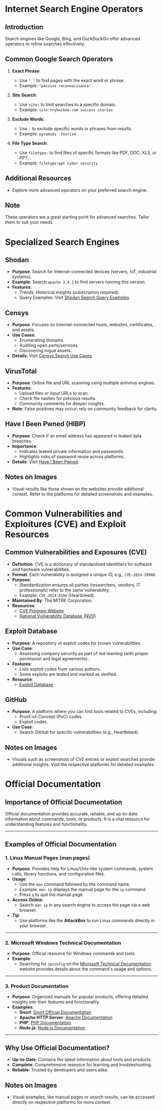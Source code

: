# Internet Search Engine Operators

## Introduction
Search engines like Google, Bing, and DuckDuckGo offer advanced operators to refine searches effectively.

## Common Google Search Operators
1. **Exact Phrase**:
   - Use `" "` to find pages with the exact word or phrase.
   - Example: `"passive reconnaissance"`

2. **Site Search**:
   - Use `site:` to limit searches to a specific domain.
   - Example: `site:tryhackme.com success stories`

3. **Exclude Words**:
   - Use `-` to exclude specific words or phrases from results.
   - Example: `pyramids -tourism`

4. **File Type Search**:
   - Use `filetype:` to find files of specific formats like PDF, DOC, XLS, or PPT.
   - Example: `filetype:ppt cyber security`

## Additional Resources
- Explore more advanced operators on your preferred search engine.

## Note
These operators are a great starting point for advanced searches. Tailor them to suit your needs.


# Specialized Search Engines

## Shodan
- **Purpose**: Search for Internet-connected devices (servers, IoT, industrial systems).
- **Example**: Search `apache 2.4.1` to find servers running this version.
- **Features**:
  - Trends: Historical insights (subscription required).
  - Query Examples: Visit [Shodan Search Query Examples](https://www.shodan.io).

## Censys
- **Purpose**: Focuses on Internet-connected hosts, websites, certificates, and assets.
- **Use Cases**:
  - Enumerating domains.
  - Auditing open ports/services.
  - Discovering rogue assets.
- **Details**: Visit [Censys Search Use Cases](https://censys.io).

## VirusTotal
- **Purpose**: Online file and URL scanning using multiple antivirus engines.
- **Features**:
  - Upload files or input URLs to scan.
  - Check file hashes for previous results.
  - Community comments for deeper insights.
- **Note**: False positives may occur; rely on community feedback for clarity.

## Have I Been Pwned (HIBP)
- **Purpose**: Check if an email address has appeared in leaked data breaches.
- **Importance**:
  - Indicates leaked private information and passwords.
  - Highlights risks of password reuse across platforms.
- **Details**: Visit [Have I Been Pwned](https://haveibeenpwned.com).

## Notes on Images
- Visual results like those shown on the websites provide additional context. Refer to the platforms for detailed screenshots and examples.


# Common Vulnerabilities and Exploitures (CVE) and Exploit Resources

## Common Vulnerabilities and Exposures (CVE)
- **Definition**: CVE is a dictionary of standardized identifiers for software and hardware vulnerabilities.
- **Format**: Each vulnerability is assigned a unique ID, e.g., `CVE-2024-29988`.
- **Purpose**:
  - Standardization ensures all parties (researchers, vendors, IT professionals) refer to the same vulnerability.
  - Example: `CVE-2014-0160` (Heartbleed).
- **Maintained By**: The MITRE Corporation.
- **Resources**:
  - [CVE Program Website](https://cve.mitre.org)
  - [National Vulnerability Database (NVD)](https://nvd.nist.gov)

## Exploit Database
- **Purpose**: A repository of exploit codes for known vulnerabilities.
- **Use Case**:
  - Assessing company security as part of red teaming (with proper permission and legal agreements).
- **Features**:
  - Lists exploit codes from various authors.
  - Some exploits are tested and marked as verified.
- **Resource**:
  - [Exploit Database](https://www.exploit-db.com)

## GitHub
- **Purpose**: A platform where you can find tools related to CVEs, including:
  - Proof-of-Concept (PoC) codes.
  - Exploit codes.
- **Use Case**:
  - Search GitHub for specific vulnerabilities (e.g., Heartbleed).

## Notes on Images
- Visuals such as screenshots of CVE entries or exploit searches provide additional insights. Visit the respective platforms for detailed examples.


# Official Documentation

## Importance of Official Documentation
Official documentation provides accurate, reliable, and up-to-date information about commands, tools, or products. It is a vital resource for understanding features and functionality.

---

## Examples of Official Documentation

### 1. **Linux Manual Pages (man pages)**
- **Purpose**: Provides help for Linux/Unix-like system commands, system calls, library functions, and configuration files.
- **Usage**:
  - Use the `man` command followed by the command name.
  - Example: `man ip` displays the manual page for the `ip` command.
  - Press `q` to quit the manual page.
- **Access Online**:
  - Search `man ip` in any search engine to access the page via a web browser.
- **Tip**:
  - Use platforms like the **AttackBox** to run Linux commands directly in your browser.

---

### 2. **Microsoft Windows Technical Documentation**
- **Purpose**: Official resource for Windows commands and tools.
- **Example**:
  - Searching for `ipconfig` on the [Microsoft Technical Documentation](https://docs.microsoft.com) website provides details about the command's usage and options.

---

### 3. **Product Documentation**
- **Purpose**: Organized manuals for popular products, offering detailed insights into their features and functionality.
- **Examples**:
  - **Snort**: [Snort Official Documentation](https://www.snort.org/documents)
  - **Apache HTTP Server**: [Apache Documentation](https://httpd.apache.org/docs/)
  - **PHP**: [PHP Documentation](https://www.php.net/docs.php)
  - **Node.js**: [Node.js Documentation](https://nodejs.org/en/docs/)

---

## Why Use Official Documentation?
- **Up-to-Date**: Contains the latest information about tools and products.
- **Complete**: Comprehensive resource for learning and troubleshooting.
- **Reliable**: Trusted by developers and users alike.

## Notes on Images
- Visual examples, like manual pages or search results, can be accessed directly on respective platforms for more context.
